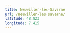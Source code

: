 ```yaml
---
title: Neuwiller-lès-Saverne
url: /neuwiller-les-saverne/
latitude: 48.823
longitude: 7.415
---
```

